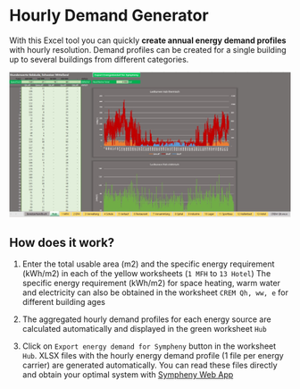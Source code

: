 # Hourly Demand Generator
With this Excel tool you can quickly **create annual energy demand profiles** with hourly resolution. Demand profiles can be created for a single building up to several buildings from different categories.

![Overview of the Excel generator](/resources/overview_generator_Sympheny.jpg)


## How does it work?

1. Enter the total usable area (m2) and the specific energy requirement (kWh/m2) in each of the yellow worksheets (``1 MFH`` to ``13 Hotel``)
The specific energy requirement (kWh/m2) for space heating, warm water and electricity can also be obtained in the worksheet ``CREM Qh, ww, e`` for different building ages

1. The aggregated hourly demand profiles for each energy source are calculated automatically and displayed in the green worksheet ``Hub``

1. Click on ``Export energy demand for Sympheny`` button in the worksheet ``Hub``. XLSX files with the hourly energy demand profile (1 file per energy carrier) are generated automatically. You can read these files directly and obtain your optimal system with [Sympheny Web App](https://app.sympheny.com/login)
